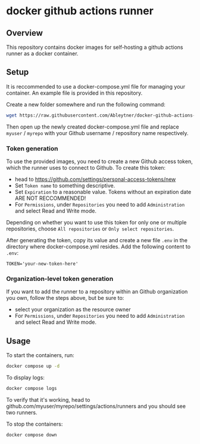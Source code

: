 # docker github actions runner

## Overview

This repository contains docker images for self-hosting a github actions runner as a docker container. 

## Setup

It is reccommended to use a docker-compose.yml file for managing your container. An example file is provided in this repository.

Create a new folder somewhere and run the following command:
```bash
wget https://raw.githubusercontent.com/Ableytner/docker-github-actions-runner/refs/heads/main/docker-compose.yml
```
Then open up the newly created docker-compose.yml file and replace `myuser` / `myrepo` with your Github username / repository name respectively.

### Token generation

To use the provided images, you need to create a new Github access token, which the runner uses to connect to Github.
To create this token:
* head to https://github.com/settings/personal-access-tokens/new
* Set `Token name` to something descriptive.
* Set `Expiration` to a reasonable value. Tokens without an expiration date ARE NOT RECCOMMENDED!
* For `Permissions`, under `Repositories` you need to add `Administration` and select Read and Write mode.

Depending on whether you want to use this token for only one or multiple repositories, choose `All repositories` or `Only select repositories`.

After generating the token, copy its value and create a new file `.env` in the directory where docker-compose.yml resides.
Add the following content to `.env`:
```text
TOKEN='your-new-token-here'
```

### Organization-level token generation

If you want to add the runner to a repository within an Github organization you own, follow the steps above, but be sure to:
* select your organization as the resource owner
* For `Permissions`, under `Repositories` you need to add `Administration` and select Read and Write mode.

## Usage

To start the containers, run:
```bash
docker compose up -d
```

To display logs:
```bash
docker compose logs
```

To verify that it's working, head to github.com/myuser/myrepo/settings/actions/runners and you should see two runners.

To stop the containers:
```bash
docker compose down
```
